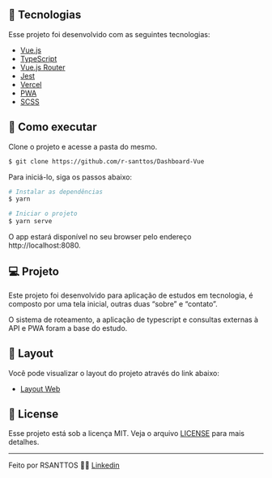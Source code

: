 ## 🧪 Tecnologias

Esse projeto foi desenvolvido com as seguintes tecnologias:

- [Vue.js](https://vuejs.org/)
- [TypeScript](https://www.typescriptlang.org/)
- [Vue.js Router](https://router.vuejs.org/)
- [Jest](https://jestjs.io/)
- [Vercel](https://vercel.com/)
- [PWA](https://developers.google.com/web/progressive-web-apps/)
- [SCSS](https://sass-lang.com/)

## 🚀 Como executar

Clone o projeto e acesse a pasta do mesmo.

```bash
$ git clone https://github.com/r-santtos/Dashboard-Vue
```

Para iniciá-lo, siga os passos abaixo:
```bash
# Instalar as dependências
$ yarn

# Iniciar o projeto
$ yarn serve
```
O app estará disponível no seu browser pelo endereço http://localhost:8080.

## 💻 Projeto

Este projeto foi desenvolvido para aplicação de estudos em tecnologia, é composto por uma tela inicial, outras duas “sobre” e “contato”.

O sistema de roteamento, a aplicação de typescript e consultas externas à API e PWA foram a base do estudo.

## 🔖 Layout

Você pode visualizar o layout do projeto através do link abaixo:

- [Layout Web](https://vue-dash-youtube.vercel.app/) 

## 📝 License

Esse projeto está sob a licença MIT. Veja o arquivo [LICENSE](LICENSE.md) para mais detalhes.

---

Feito por RSANTTOS 👋🏻 [Linkedin](https://www.linkedin.com/in/rsanttos89/)